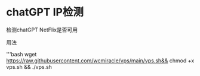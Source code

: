 # chatGPT IP检测
检测chatGPT NetFlix是否可用

用法

'''bash
wget https://raw.githubusercontent.com/wcmiracle/vps/main/vps.sh&& chmod +x vps.sh  && ./vps.sh 

